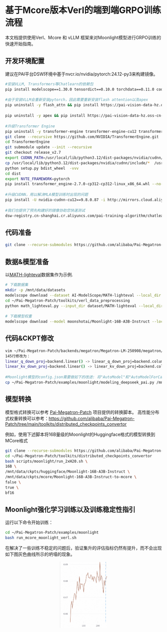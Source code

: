 # 基于Mcore版本Verl的端到端GRPO训练流程

本文档提供使用Verl、Mcore 和 vLLM 框架来对Moonlight模型进行GRPO训练的快速开始指南。

## 开发环境配置
建议在PAI平台DSW环境中基于nvcr.io/nvidia/pytorch:24.12-py3来构建镜像。
```bash
#安装VLLM, Transformers等Chatlearn的依赖包
pip install modelscope==1.30.0 tensordict==0.10.0 torchdata==0.11.0 codetiming==1.4.0 vllm==0.8.5 transformers==4.56.2 blobfile==3.0.0 numpy==1.26.4 accelerate==1.10.0 wandb==0.19.11 datasets==3.6.0 grpcio==1.71.0 omegaconf==2.3.0  hydra-core==1.3.2 msgspec==0.19.0 mathruler==0.1.0 pylatexenc==2.10 langgraph==0.6.6 ray[default]==2.46.0 -i https://mirrors.aliyun.com/pypi/simple/ 

#由于安装VLLM会重新安装pytorch，因此需要重新安装flash attention以及apex
pip uninstall -y flash_attn && pip install https://pai-vision-data-hz.oss-cn-zhangjiakou.aliyuncs.com/csrc/flash-attention/torch2.6.0-cu12x/flash_attn-2.4.2-cp312-cp312-linux_x86_64.whl --no-cache-dir -i https://mirrors.aliyun.com/pypi/simple/ 

pip uninstall -y apex && pip install https://pai-vision-data-hz.oss-cn-zhangjiakou.aliyuncs.com/csrc/apex/torch2.6.0-cuda12x/apex-0.1-cp312-cp312-linux_x86_64.whl --no-cache-dir -i https://mirrors.aliyun.com/pypi/simple/ 

#升级Transformer Engine
pip uninstall -y transformer-engine transformer-engine-cu12 transformer-engine-torch
git clone --recursive https://github.com/NVIDIA/TransformerEngine.git
cd TransformerEngine
git submodule update --init --recursive
git checkout release_v2.7
export CUDNN_PATH=/usr/local/lib/python3.12/dist-packages/nvidia/cudnn/
cp /usr/local/lib/python3.12/dist-packages/nvidia/cudnn/include/*  /usr/local/cuda/include/
python setup.py bdist_wheel  -vvv
cd dist
export NVTE_FRAMEWORK=pytorch 
pip install transformer_engine-2.7.0-cp312-cp312-linux_x86_64.whl --no-cache-dir -i https://mirrors.aliyun.com/pypi/simple/ --trusted-host mirrors.cloud.aliyuncs.com

#升级CUDNN，用以解决MLA模型训练时出现的问题
pip install -U nvidia-cudnn-cu12==9.8.0.87 -i http://mirrors.cloud.aliyuncs.com/pypi/simple --trusted-host mirrors.cloud.aliyuncs.com

#我们也提供了预先构建好的镜像协助您快速测试
dsw-registry.cn-shanghai.cr.aliyuncs.com/pai-training-algorithm/chatlearn:torch2.6.0-vllm0.8.5-te2.7-ubuntu24.04-cuda12.6-py312

```

## 代码准备
```bash
git clone --recurse-submodules https://github.com/alibaba/Pai-Megatron-Patch.git
```

## 数据&模型准备
以[MATH-lighteval](https://www.modelscope.cn/datasets/AI-ModelScope/MATH-lighteval)数据集作为示例.
```bash
# 下载数据集
mkdir -p /mnt/data/datasets
modelscope download --dataset AI-ModelScope/MATH-lighteval --local_dir dataset/MATH-lighteval
cd ~/Pai-Megatron-Patch/toolkits/verl_data_preprocessing
python math_lighteval.py --input_dir dataset/MATH-lighteval --local_dir dataset/MATH-lighteval

# 下载模型权重
modelscope download --model moonshotai/Moonlight-16B-A3B-Instruct --local_dir /mnt/data/ckpts/huggingface/Moonlight-16B-A3B-Instruct
```

## 代码&CKPT修改
```bash
vim ~/Pai-Megatron-Patch/backends/megatron/Megatron-LM-250908/megatron/core/models/gpt/gpt_layer_specs.py
145行修改为：
linear_q_down_proj=backend.linear() -> linear_q_down_proj=backend.column_parallel_linear()
linear_kv_down_proj=backend.linear() -> linear_kv_down_proj=backend.column_parallel_linear()

#Moonlight模型的config.json需要做如下的改进: 将"AutoModel"和"AutoModelForCausalLM"的值分别修改为modeling_deepseek_pai.DeepseekV3Model，modeling_deepseek_pai.DeepseekV3ForCausalLM
cp ~/Pai-Megatron-Patch/examples/moonlight/modeling_deepseek_pai.py /mnt/data/ckpts/huggingface/Moonlight-16B-A3B-Instruct

```


## 模型转换

模型格式转换可以参考 [Pai-Megatron-Patch](https://github.com/alibaba/Pai-Megatron-Patch) 项目提供的转换脚本。
高性能分布式权重转换可以参考：https://github.com/alibaba/Pai-Megatron-Patch/tree/main/toolkits/distributed_checkpoints_convertor


例如，使用下述脚本将16B量级的Moonlight的Huggingface格式的模型转换到MCore格式
```bash
git clone --recurse-submodules https://github.com/alibaba/Pai-Megatron-Patch.git
cd ~/Pai-Megatron-Patch/toolkits/distributed_checkpoints_convertor
bash scripts/moonlight/run_2xH20.sh \
16B \
/mnt/data/ckpts/huggingface/Moonlight-16B-A3B-Instruct \
/mnt/data/ckpts/mcore/Moonlight-16B-A3B-Instruct-to-mcore \
false \
true \
bf16
```

## Moonlight强化学习训练以及训练稳定性指引

运行以下命令开始训练：

```bash
cd ~/Pai-Megatron-Patch/examples/moonlight
bash run_mcore_moonlight_verl.sh
```

在解决了一些训练不稳定的问题后，验证集升的评估指标仍然有提升，而不会出现如下图灰色曲线所示的坍塌的现象。
<p align="center">
  <picture>
    <img alt="Verl" src="../images/verl_moonlight_mathlight.png" width=30%>
  </picture>
</p>
